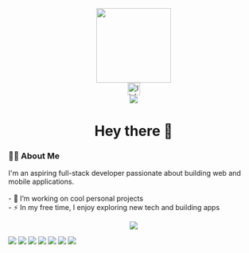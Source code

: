 <div align="center"> <img height="150" src="https://media.giphy.com/media/M9gbBd9nbDrOTu1Mqx/giphy.gif" /> </div>
<div align="center"> <a href="https://www.linkedin.com/in/naveenkumarp20/" target="_blank"> <img src="https://img.shields.io/static/v1?message=LinkedIn&logo=linkedin&label=&color=0077B5&logoColor=white&labelColor=&style=for-the-badge" height="25" alt="linkedin logo" /> </a> </div>
<div align="center"> <img src="https://visitor-badge.laobi.icu/badge?page_id=Naveen2094.Naveen2094" /> </div>
<h1 align="center">Hey there 👋</h1>
<h3 align="left">👨‍💻 About Me</h3> <p align="left">I'm an aspiring full-stack developer passionate about building web and mobile applications.<br><br> - 🔭 I’m working on cool personal projects<br> -  ⚡ In my free time, I enjoy exploring new tech and building apps</p>

<p align="center">
  <a href="https://drive.google.com/file/d/12I8WK9ZNOAUGdcCW3ldZfi83XSje69ld/view?usp=drive_link" target="_blank">
    <img src="https://img.shields.io/badge/📄 Resume-Click%20Here-blue?style=for-the-badge&logo=google-drive&logoColor=white" />
  </a>
</p>

<p align="left">
  <img src="https://img.shields.io/badge/Code-HTML5-orange?style=flat&logo=html5" />
  <img src="https://img.shields.io/badge/Code-CSS3-blue?style=flat&logo=css3" />
  <img src="https://img.shields.io/badge/Code-JavaScript-yellow?style=flat&logo=javascript" />
  <img src="https://img.shields.io/badge/Framework-React-blue?style=flat&logo=react" />
  <img src="https://img.shields.io/badge/Backend-Node.js-green?style=flat&logo=node.js" />
  <img src="https://img.shields.io/badge/Database-MongoDB-darkgreen?style=flat&logo=mongodb" />
  <img src="https://img.shields.io/badge/Design-Figma-purple?style=flat&logo=figma" />
</p>
